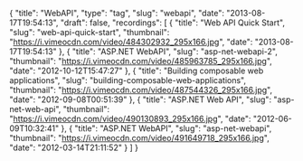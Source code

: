 {
  "title": "WebAPI",
  "type": "tag",
  "slug": "webapi",
  "date": "2013-08-17T19:54:13",
  "draft": false,
  "recordings": [
    {
      "title": "Web API Quick Start",
      "slug": "web-api-quick-start",
      "thumbnail": "https://i.vimeocdn.com/video/484302932_295x166.jpg",
      "date": "2013-08-17T19:54:13"
    },
    {
      "title": "ASP.NET WebAPI",
      "slug": "asp-net-webapi-2",
      "thumbnail": "https://i.vimeocdn.com/video/485963785_295x166.jpg",
      "date": "2012-10-12T15:47:27"
    },
    {
      "title": "Building composable web applications",
      "slug": "building-composable-web-applications",
      "thumbnail": "https://i.vimeocdn.com/video/487544326_295x166.jpg",
      "date": "2012-09-08T00:51:39"
    },
    {
      "title": "ASP.NET Web API",
      "slug": "asp-net-web-api",
      "thumbnail": "https://i.vimeocdn.com/video/490130893_295x166.jpg",
      "date": "2012-06-09T10:32:41"
    },
    {
      "title": "ASP.NET WebAPI",
      "slug": "asp-net-webapi",
      "thumbnail": "https://i.vimeocdn.com/video/491649718_295x166.jpg",
      "date": "2012-03-14T21:11:52"
    }
  ]
}
